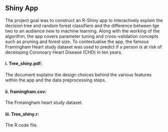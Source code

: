 ## Shiny App

The project goal was to construct an R-Shiny app to interactively explain the decision tree and random forest classifiers and the difference between tge two to an audience new to machine learning. Along with the working of the algorithm, the app covers parameter tuning and cross-validation concepts such as pruning and forest size. To contextualise the app, the famous Framingham Heart study dataset was used to predict if a person is at risk of deceloping Coronoary Heart Disease (CHD) in ten years.

#### i. Tree_shiny.pdf:

The document explains the design choices behind the various features within the app and the data preprocessing steps.

#### ii. framingham.csv:

The Frmaingham heart study dataset.

#### iii. Tree_shiny.r:

The R code file.
